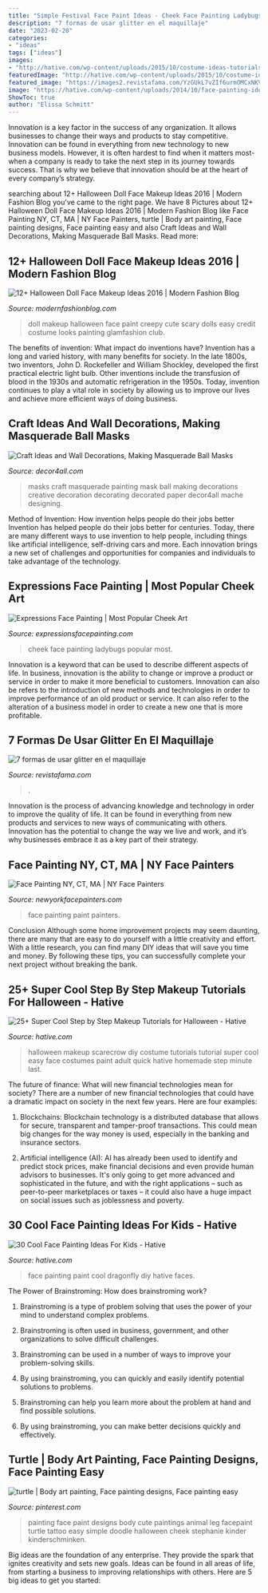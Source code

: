 ```yaml
---
title: "Simple Festival Face Paint Ideas - Cheek Face Painting Ladybugs Popular Most"
description: "7 formas de usar glitter en el maquillaje"
date: "2023-02-20"
categories:
- "ideas"
tags: ["ideas"]
images:
- "http://hative.com/wp-content/uploads/2015/10/costume-ideas-tutorials/21-diy-costume-ideas-tutorials-for-halloween.jpg"
featuredImage: "http://hative.com/wp-content/uploads/2015/10/costume-ideas-tutorials/21-diy-costume-ideas-tutorials-for-halloween.jpg"
featured_image: "https://images2.revistafama.com/YzGUkL7vZIf6urmOMCxNKVsJ7nc=/0x530/uploads/media/2019/07/12/glitter-7.jpg"
image: "https://hative.com/wp-content/uploads/2014/10/face-painting-ideas-for-kids/15-diy-dragonfly-face-paint.jpg"
ShowToc: true
author: "Elissa Schmitt"
---
```



Innovation is a key factor in the success of any organization. It allows businesses to change their ways and products to stay competitive. Innovation can be found in everything from new technology to new business models. However, it is often hardest to find when it matters most- when a company is ready to take the next step in its journey towards success. That is why we believe that innovation should be at the heart of every company’s strategy.

	

		
searching about 12+ Halloween Doll Face Makeup Ideas 2016 | Modern Fashion Blog you've came to the right page. We have 8 Pictures about 12+ Halloween Doll Face Makeup Ideas 2016 | Modern Fashion Blog like Face Painting NY, CT, MA | NY Face Painters, turtle | Body art painting, Face painting designs, Face painting easy and also Craft Ideas and Wall Decorations, Making Masquerade Ball Masks. Read more:
		
    
## 12+ Halloween Doll Face Makeup Ideas 2016 | Modern Fashion Blog

<img loading=lazy src="http://modernfashionblog.com/wp-content/uploads/2016/09/12-Halloween-Doll-Face-Makeup-Ideas-2016-3.jpg" onerror="this.onerror=null;this.src='https://tse4.mm.bing.net/th?id=OIP.6e6N55uySw5FBjmVD4W-8QHaNI&amp;pid=15.1';" alt="12+ Halloween Doll Face Makeup Ideas 2016 | Modern Fashion Blog">

_Source: modernfashionblog.com_

>doll makeup halloween face paint creepy cute scary dolls easy credit costume looks painting glamfashion club. 

	

The benefits of invention: What impact do inventions have?
Invention has a long and varied history, with many benefits for society. In the late 1800s, two inventors, John D. Rockefeller and William Shockley, developed the first practical electric light bulb. Other inventions include the transfusion of blood in the 1930s and automatic refrigeration in the 1950s. Today, invention continues to play a vital role in society by allowing us to improve our lives and achieve more efficient ways of doing business.

    
## Craft Ideas And Wall Decorations, Making Masquerade Ball Masks

<img loading=lazy src="https://decor4all.com/wp-content/uploads/2011/09/masquerade-mask-blue-painting-craft-ideas-wall-decoration.jpg" onerror="this.onerror=null;this.src='https://tse3.mm.bing.net/th?id=OIP.xuELHMQ9Xf-oznzGrA9kowHaKA&amp;pid=15.1';" alt="Craft Ideas and Wall Decorations, Making Masquerade Ball Masks">

_Source: decor4all.com_

>masks craft masquerade painting mask ball making decorations creative decoration decorating decorated paper decor4all mache designing. 

	

Method of Invention: How invention helps people do their jobs better
Invention has helped people do their jobs better for centuries. Today, there are many different ways to use invention to help people, including things like artificial intelligence, self-driving cars and more. Each innovation brings a new set of challenges and opportunities for companies and individuals to take advantage of the technology.

    
## Expressions Face Painting | Most Popular Cheek Art

<img loading=lazy src="http://expressionsfacepainting.com/images/3/9.jpg" onerror="this.onerror=null;this.src='https://tse4.mm.bing.net/th?id=OIP.wWWkSlJ0j7959gTBRBAfjAHaJ3&amp;pid=15.1';" alt="Expressions Face Painting | Most Popular Cheek Art">

_Source: expressionsfacepainting.com_

>cheek face painting ladybugs popular most. 

	

Innovation is a keyword that can be used to describe different aspects of life. In business, innovation is the ability to change or improve a product or service in order to make it more beneficial to customers. Innovation can also be refers to the introduction of new methods and technologies in order to improve performance of an old product or service. It can also refer to the alteration of a business model in order to create a new one that is more profitable.

    
## 7 Formas De Usar Glitter En El Maquillaje

<img loading=lazy src="https://images2.revistafama.com/YzGUkL7vZIf6urmOMCxNKVsJ7nc=/0x530/uploads/media/2019/07/12/glitter-7.jpg" onerror="this.onerror=null;this.src='https://tse2.mm.bing.net/th?id=OIP.ArzEfm9RWdHSDK7vphdbDwAAAA&amp;pid=15.1';" alt="7 formas de usar glitter en el maquillaje">

_Source: revistafama.com_

>. 

	

Innovation is the process of advancing knowledge and technology in order to improve the quality of life. It can be found in everything from new products and services to new ways of communicating with others. Innovation has the potential to change the way we live and work, and it’s why businesses embrace it as a key part of their strategy.

    
## Face Painting NY, CT, MA | NY Face Painters

<img loading=lazy src="http://www.newyorkfacepainters.com/wp-content/uploads/2017/02/Partial_Kitty_face_painting_face_paint_by_vicki_painting_frederick_maryland_virginia_washington_dc_pixie_dust_creation.59201520_large.jpg" onerror="this.onerror=null;this.src='https://tse1.mm.bing.net/th?id=OIP.teRBKmEIUWuCpmCAGl3jgwHaKq&amp;pid=15.1';" alt="Face Painting NY, CT, MA | NY Face Painters">

_Source: newyorkfacepainters.com_

>face painting paint painters. 

	

Conclusion
Although some home improvement projects may seem daunting, there are many that are easy to do yourself with a little creativity and effort. With a little research, you can find many DIY ideas that will save you time and money. By following these tips, you can successfully complete your next project without breaking the bank.

    
## 25+ Super Cool Step By Step Makeup Tutorials For Halloween - Hative

<img loading=lazy src="http://hative.com/wp-content/uploads/2015/10/costume-ideas-tutorials/21-diy-costume-ideas-tutorials-for-halloween.jpg" onerror="this.onerror=null;this.src='https://tse2.mm.bing.net/th?id=OIP.E9-CMhIV-2Kc8TsgXIbovwHaOA&amp;pid=15.1';" alt="25+ Super Cool Step by Step Makeup Tutorials for Halloween - Hative">

_Source: hative.com_

>halloween makeup scarecrow diy costume tutorials tutorial super cool easy face costumes paint adult quick hative homemade step minute last. 

	

The future of finance: What will new financial technologies mean for society?
There are a number of new financial technologies that could have a dramatic impact on society in the next few years. Here are four examples:
1. Blockchains: Blockchain technology is a distributed database that allows for secure, transparent and tamper-proof transactions. This could mean big changes for the way money is used, especially in the banking and insurance sectors.

2. Artificial intelligence (AI): AI has already been used to identify and predict stock prices, make financial decisions and even provide human advisors to businesses. It's only going to get more advanced and sophisticated in the future, and with the right applications – such as peer-to-peer marketplaces or taxes – it could also have a huge impact on social issues such as joblessness and poverty.


    
## 30 Cool Face Painting Ideas For Kids - Hative

<img loading=lazy src="https://hative.com/wp-content/uploads/2014/10/face-painting-ideas-for-kids/15-diy-dragonfly-face-paint.jpg" onerror="this.onerror=null;this.src='https://tse2.mm.bing.net/th?id=OIP.mFAKBl4BRqv2E1iMKTEkkwHaJ4&amp;pid=15.1';" alt="30 Cool Face Painting Ideas For Kids - Hative">

_Source: hative.com_

>face painting paint cool dragonfly diy hative faces. 

	

The Power of Brainstroming: How does brainstroming work?
1. Brainstroming is a type of problem solving that uses the power of your mind to understand complex problems.
2. Brainstroming is often used in business, government, and other organizations to solve difficult challenges.

3. Brainstroming can be used in a number of ways to improve your problem-solving skills.

4. By using brainstroming, you can quickly and easily identify potential solutions to problems.

5. Brainstroming can help you learn more about the problem at hand and find possible solutions.

6. By using brainstroming, you can make better decisions quickly and effectively.

    
## Turtle | Body Art Painting, Face Painting Designs, Face Painting Easy

<img loading=lazy src="https://i.pinimg.com/736x/ef/5e/1d/ef5e1db6085b4a8de7816591150d5259.jpg" onerror="this.onerror=null;this.src='https://tse1.mm.bing.net/th?id=OIP.0j3FDbgXH4FgAFv1WZkb1wHaJ4&amp;pid=15.1';" alt="turtle | Body art painting, Face painting designs, Face painting easy">

_Source: pinterest.com_

>painting face paint designs body cute paintings animal leg facepaint turtle tattoo easy simple doodle halloween cheek stephanie kinder kinderschminken. 

	

Big ideas are the foundation of any enterprise. They provide the spark that ignites creativity and sets new goals. Ideas can be found in all areas of life, from starting a business to improving relationships with others. Here are 5 big ideas to get you started:

